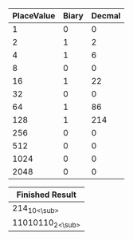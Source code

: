 PlaceValue|Biary|Decmal|
-------|-------|-------|
1|0|0|
2|1|2|
4|1|6|
8|0|0|
16|1|22|
32|0|0|
64|1|86|
128|1|214|
256|0|0|
512|0|0|
1024|0|0|
2048|0|0|


Finished Result|
-------|
214<sub>10<\sub>|
11010110<sub>2<\sub>|

